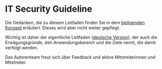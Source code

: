 IT Security Guideline
=====================

Die Gedanken, die zu diesem Leitfaden finden Sie in dem [beiligenden Konzept](Konzept-Leitfaden-IT-Sicherheit.md) erläutert. Dieses wird aber nicht weiter gepflegt.

Wichtig ist daher der eigentliche Leitfaden ([deutsche Version](Guideline-IT-Security-DE.md)), der auch die Erwägungsgründe, den Anwendungsbereich und die Ziele nennt, die damit verfolgt werden.

Das Autorenteam freut sich über Feedback und aktive Mitstreiterinnen und Mitstreiter.
